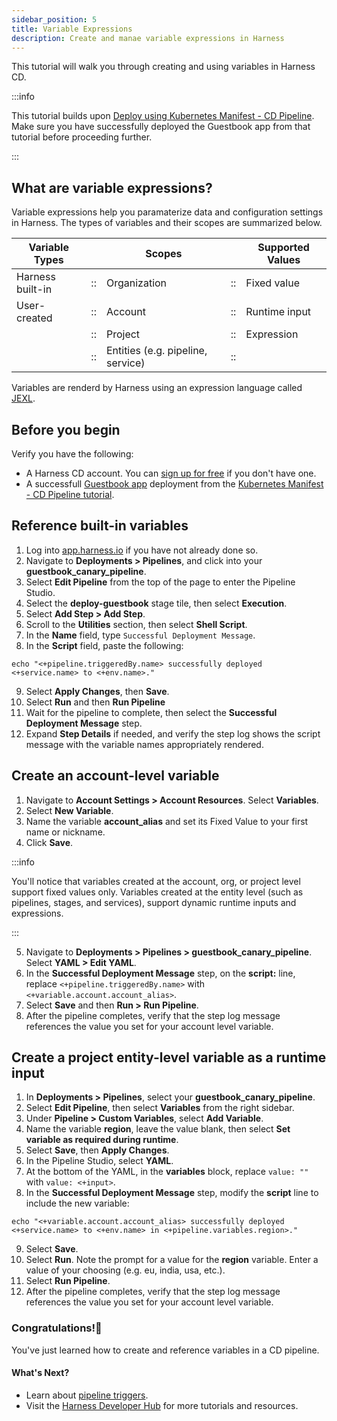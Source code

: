 ```yaml
---
sidebar_position: 5
title: Variable Expressions
description: Create and manae variable expressions in Harness
---
```


<CTABanner
  buttonText="Learn More"
  title="Continue your learning journey."
  tagline="Take a Continuous Delivery & GitOps Certification today!"
  link="/certifications/continuous-delivery"
  closable={true}
  target="_self"
/>

This tutorial will walk you through creating and using variables in Harness CD.

:::info

This tutorial builds upon [Deploy using Kubernetes Manifest - CD Pipeline](https://developer.harness.io/tutorials/cd-pipelines/kubernetes/manifest?pipeline=cd-pipeline). Make sure you have successfully deployed the Guestbook app from that tutorial before proceeding further.

:::

## What are variable expressions?

Variable expressions help you paramaterize data and configuration settings in Harness. The types of variables and their scopes are summarized below.

| Variable Types   |     | Scopes                            |     | Supported Values |
| ---------------- | --- | --------------------------------- | --- | ---------------- |
| Harness built-in | ::  | Organization                      | ::  | Fixed value      |
| User-created     | ::  | Account                           | ::  | Runtime input    |
|                  | ::  | Project                           | ::  | Expression       |
|                  | ::  | Entities (e.g. pipeline, service) | ::  |                  |

Variables are renderd by Harness using an expression language called [JEXL](http://commons.apache.org/proper/commons-jexl/).

## Before you begin

Verify you have the following:

- A Harness CD account. You can [sign up for free](https://app.harness.io/auth/#/signup/?module=cd&utm_source=website&utm_medium=harness-developer-hub&utm_campaign=cd-plg&utm_content=tutorials-cd-variables) if you don't have one.
- A successfull [Guestbook app](https://github.com/harness-community/harnesscd-example-apps/tree/master/guestbook) deployment from the [Kubernetes Manifest - CD Pipeline tutorial](https://developer.harness.io/tutorials/cd-pipelines/kubernetes/manifest?pipeline=cd-pipeline).

## Reference built-in variables

1. Log into [app.harness.io](https://app.harness.io/) if you have not already done so.
2. Navigate to **Deployments > Pipelines**, and click into your **guestbook_canary_pipeline**.
3. Select **Edit Pipeline** from the top of the page to enter the Pipeline Studio.
4. Select the **deploy-guestbook** stage tile, then select **Execution**.
5. Select **Add Step > Add Step**.
6. Scroll to the **Utilities** section, then select **Shell Script**.
7. In the **Name** field, type `Successful Deployment Message`.
8. In the **Script** field, paste the following:

```
echo "<+pipeline.triggeredBy.name> successfully deployed <+service.name> to <+env.name>."
```

9. Select **Apply Changes**, then **Save**.
10. Select **Run** and then **Run Pipeline**
11. Wait for the pipeline to complete, then select the **Successful Deployment Message** step.
12. Expand **Step Details** if needed, and verify the step log shows the script message with the variable names appropriately rendered.

## Create an account-level variable

1. Navigate to **Account Settings > Account Resources**. Select **Variables**.
2. Select **New Variable**.
3. Name the variable **account_alias** and set its Fixed Value to your first name or nickname.
4. Click **Save**.

:::info

You'll notice that variables created at the account, org, or project level support fixed values only. Variables created at the entity level (such as pipelines, stages, and services), support dynamic runtime inputs and expressions.

:::

5. Navigate to **Deployments > Pipelines > guestbook_canary_pipeline**. Select **YAML > Edit YAML**.
6. In the **Successful Deployment Message** step, on the **script:** line, replace `<+pipeline.triggeredBy.name>` with `<+variable.account.account_alias>`.
7. Select **Save** and then **Run > Run Pipeline**.
8. After the pipeline completes, verify that the step log message references the value you set for your account level variable.

## Create a project entity-level variable as a runtime input

1. In **Deployments > Pipelines**, select your **guestbook_canary_pipeline**.
2. Select **Edit Pipeline**, then select **Variables** from the right sidebar.
3. Under **Pipeline > Custom Variables**, select **Add Variable**.
4. Name the variable **region**, leave the value blank, then select **Set variable as required during runtime**.
5. Select **Save**, then **Apply Changes**.
6. In the Pipeline Studio, select **YAML**.
7. At the bottom of the YAML, in the **variables** block, replace `value: ""` with `value: <+input>`.
8. In the **Successful Deployment Message** step, modify the **script** line to include the new variable:

```
echo "<+variable.account.account_alias> successfully deployed <+service.name> to <+env.name> in <+pipeline.variables.region>."
```

9. Select **Save**.
10. Select **Run**. Note the prompt for a value for the **region** variable. Enter a value of your choosing (e.g. eu, india, usa, etc.).
11. Select **Run Pipeline**.
12. After the pipeline completes, verify that the step log message references the value you set for your account level variable.

### Congratulations!🎉

You've just learned how to create and reference variables in a CD pipeline.

#### What's Next?

- Learn about [pipeline triggers](/tutorials/cd-pipelines/trigger).
- Visit the [Harness Developer Hub](https://developer.harness.io/) for more tutorials and resources.
